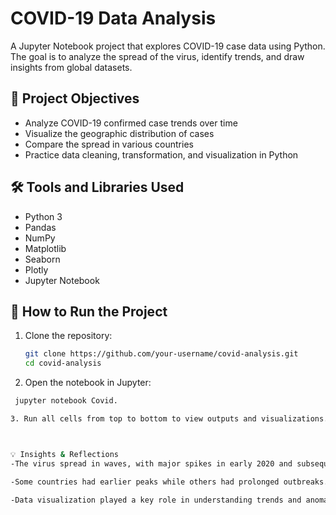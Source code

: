 # COVID-19 Data Analysis

A Jupyter Notebook project that explores COVID-19 case data using Python. The goal is to analyze the spread of the virus, identify trends, and draw insights from global datasets.

## 📌 Project Objectives

- Analyze COVID-19 confirmed case trends over time
- Visualize the geographic distribution of cases
- Compare the spread in various countries
- Practice data cleaning, transformation, and visualization in Python

## 🛠️ Tools and Libraries Used

- Python 3
- Pandas
- NumPy
- Matplotlib
- Seaborn
- Plotly
- Jupyter Notebook

## 🚀 How to Run the Project

1. Clone the repository:

   ```bash
   git clone https://github.com/your-username/covid-analysis.git
   cd covid-analysis

2. Open the notebook in Jupyter:

  ```bash
   jupyter notebook Covid.

3. Run all cells from top to bottom to view outputs and visualizations.



💡 Insights & Reflections
-The virus spread in waves, with major spikes in early 2020 and subsequent years.

-Some countries had earlier peaks while others had prolonged outbreaks.

-Data visualization played a key role in understanding trends and anomalies.


